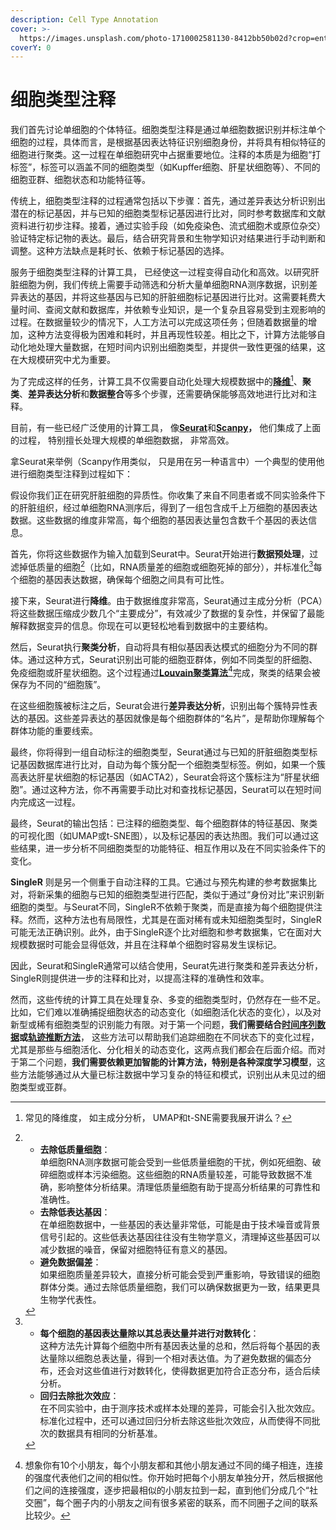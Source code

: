 ```yaml
---
description: Cell Type Annotation
cover: >-
  https://images.unsplash.com/photo-1710002581130-8412bb50b02d?crop=entropy&cs=srgb&fm=jpg&ixid=M3wxOTcwMjR8MHwxfHNlYXJjaHwyfHxpZGVudGl0eXxlbnwwfHx8fDE3MzE5MTY2NDB8MA&ixlib=rb-4.0.3&q=85
coverY: 0
---
```


# 细胞类型注释

我们首先讨论单细胞的个体特征。细胞类型注释是通过单细胞数据识别并标注单个细胞的过程，具体而言，是根据基因表达特征识别细胞身份，并将具有相似特征的细胞进行聚类。这一过程在单细胞研究中占据重要地位。注释的本质是为细胞“打标签”，标签可以涵盖不同的细胞类型（如Kupffer细胞、肝星状细胞等）、不同的细胞亚群、细胞状态和功能特征等。

传统上，细胞类型注释的过程通常包括以下步骤：首先，通过差异表达分析识别出潜在的标记基因，并与已知的细胞类型标记基因进行比对，同时参考数据库和文献资料进行初步注释。接着，通过实验手段（如免疫染色、流式细胞术或原位杂交）验证特定标记物的表达。最后，结合研究背景和生物学知识对结果进行手动判断和调整。这种方法缺点是耗时长、依赖于标记基因的选择。

服务于细胞类型注释的计算工具， 已经使这一过程变得自动化和高效。以研究肝脏细胞为例，我们传统上需要手动筛选和分析大量单细胞RNA测序数据，识别差异表达的基因，并将这些基因与已知的肝脏细胞标记基因进行比对。这需要耗费大量时间、查阅文献和数据库，并依赖专业知识，是一个复杂且容易受到主观影响的过程。在数据量较少的情况下，人工方法可以完成这项任务；但随着数据量的增加，这种方法变得极为困难和耗时，并且再现性较差。相比之下，计算方法能够自动化地处理大量数据，在短时间内识别出细胞类型，并提供一致性更强的结果，这在大规模研究中尤为重要。

为了完成这样的任务，计算工具不仅需要自动化处理大规模数据中的[**降维**](#user-content-fn-1)[^1]、**聚类**、**差异表达分析**和**数据整合**等多个步骤，还需要确保能够高效地进行比对和注释。

目前，有一些已经广泛使用的计算工具， 像[**Seurat**](https://satijalab.org/seurat/)和[**Scanpy**](https://scanpy.readthedocs.io/en/stable/)**，** 他们集成了上面的过程， 特别擅长处理大规模的单细胞数据， 非常高效。

拿Seurat来举例（Scanpy作用类似， 只是用在另一种语言中）一个典型的使用他进行细胞类型注释到过程如下：

假设你我们正在研究肝脏细胞的异质性。你收集了来自不同患者或不同实验条件下的肝脏组织，经过单细胞RNA测序后，得到了一组包含成千上万细胞的基因表达数据。这些数据的维度非常高，每个细胞的基因表达量包含数千个基因的表达信息。

首先，你将这些数据作为输入加载到Seurat中。Seurat开始进行**数据预处理**，过滤掉低质量的细胞[^2]（比如，RNA质量差的细胞或细胞死掉的部分），并标准化[^3]每个细胞的基因表达数据，确保每个细胞之间具有可比性。

接下来，Seurat进行**降维**。由于数据维度非常高，Seurat通过主成分分析（PCA）将这些数据压缩成少数几个“主要成分”，有效减少了数据的复杂性，并保留了最能解释数据变异的信息。你现在可以更轻松地看到数据中的主要结构。

然后，Seurat执行**聚类分析**，自动将具有相似基因表达模式的细胞分为不同的群体。通过这种方式，Seurat识别出可能的细胞亚群体，例如不同类型的肝细胞、免疫细胞或肝星状细胞。这个过程通过[**Louvain聚类算法**](#user-content-fn-4)[^4]完成，聚类的结果会被保存为不同的“细胞簇”。

在这些细胞簇被标注之后，Seurat会进行**差异表达分析**，识别出每个簇特异性表达的基因。这些差异表达的基因就像是每个细胞群体的“名片”，是帮助你理解每个群体功能的重要线索。

最终，你将得到一组自动标注的细胞类型，Seurat通过与已知的肝脏细胞类型标记基因数据库进行比对，自动为每个簇分配一个细胞类型标签。例如，如果一个簇高表达肝星状细胞的标记基因（如ACTA2），Seurat会将这个簇标注为“肝星状细胞”。通过这种方法，你不再需要手动比对和查找标记基因，Seurat可以在短时间内完成这一过程。

最终，Seurat的输出包括：已注释的细胞类型、每个细胞群体的特征基因、聚类的可视化图（如UMAP或t-SNE图），以及标记基因的表达热图。我们可以通过这些结果，进一步分析不同细胞类型的功能特征、相互作用以及在不同实验条件下的变化。

**SingleR** 则是另一个侧重于自动注释的工具。它通过与预先构建的参考数据集比对，将新采集的细胞与已知的细胞类型进行匹配，类似于通过“身份对比”来识别新细胞的类型。与Seurat不同，SingleR不依赖于聚类，而是直接为每个细胞提供注释。然而，这种方法也有局限性，尤其是在面对稀有或未知细胞类型时，SingleR可能无法正确识别。此外，由于SingleR逐个比对细胞和参考数据集，它在面对大规模数据时可能会显得低效，并且在注释单个细胞时容易发生误标记。

因此，Seurat和SingleR通常可以结合使用，Seurat先进行聚类和差异表达分析，SingleR则提供进一步的注释和比对，以提高注释的准确性和效率。

然而，这些传统的计算工具在处理复杂、多变的细胞类型时，仍然存在一些不足。比如，它们难以准确捕捉细胞状态的动态变化（如细胞活化状态的变化），以及对新型或稀有细胞类型的识别能力有限。对于第一个问题，**我们需要结合**[**时间序列数据**](../dan-xi-bao-gui-ji-fen-xi-xin-fa/shi-xu-shu-ju-fen-xi-yu-zheng-he.md)**或**[**轨迹推断方法**](../dan-xi-bao-gui-ji-fen-xi-xin-fa/gui-ji-fen-xi-fang-fa-bi-jiao.md)， 这些方法可以帮助我们追踪细胞在不同状态下的变化过程，尤其是那些与细胞活化、分化相关的动态变化，这两点我们都会在后面介绍。而对于第二个问题，**我们需要依赖更加智能的计算方法，特别是各种深度学习模型**，这些方法能够通过从大量已标注数据中学习复杂的特征和模式，识别出从未见过的细胞类型或亚群。











[^1]: &#x20;常见的降维度， 如主成分分析， UMAP和t-SNE需要我展开讲么？

[^2]: 

    * **去除低质量细胞**：\
      单细胞RNA测序数据可能会受到一些低质量细胞的干扰，例如死细胞、破碎细胞或样本污染细胞。这些细胞的RNA质量较差，可能导致数据不准确，影响整体分析结果。清理低质量细胞有助于提高分析结果的可靠性和准确性。
    * **去除低表达基因**：\
      在单细胞数据中，一些基因的表达量非常低，可能是由于技术噪音或背景信号引起的。这些低表达基因往往没有生物学意义，清理掉这些基因可以减少数据的噪音，保留对细胞特征有意义的基因。
    * **避免数据偏差**：\
      如果细胞质量差异较大，直接分析可能会受到严重影响，导致错误的细胞群体分类。通过去除低质量细胞，我们可以确保数据更为一致，结果更具生物学代表性。

[^3]: 

    * **每个细胞的基因表达量除以其总表达量并进行对数转化**：\
      这种方法先计算每个细胞中所有基因表达量的总和，然后将每个基因的表达量除以细胞总表达量，得到一个相对表达值。为了避免数据的偏态分布，还会对这些值进行对数转化，使得数据更加符合正态分布，适合后续分析。
    * **回归去除批次效应**：\
      在不同实验中，由于测序技术或样本处理的差异，可能会引入批次效应。标准化过程中，还可以通过回归分析去除这些批次效应，从而使得不同批次的数据具有相同的分析基准。

[^4]: 想象你有10个小朋友，每个小朋友都和其他小朋友通过不同的绳子相连，连接的强度代表他们之间的相似性。你开始时把每个小朋友单独分开，然后根据他们之间的连接强度，逐步把最相似的小朋友拉到一起，直到他们分成几个“社交圈”，每个圈子内的小朋友之间有很多紧密的联系，而不同圈子之间的联系比较少。
